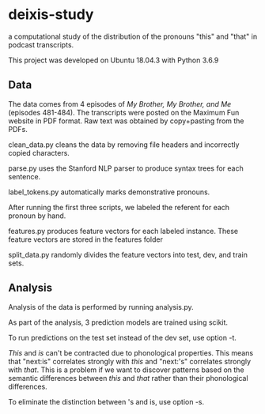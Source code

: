 # deixis-study
a computational study of the distribution of the pronouns "this" and "that" in podcast transcripts.

This project was developed on Ubuntu 18.04.3 with Python 3.6.9

## Data
The data comes from 4 episodes of _My Brother, My Brother, and Me_ (episodes 481-484). The transcripts were posted on the Maximum Fun website in PDF format. Raw text was obtained by copy+pasting from the PDFs.

clean\_data.py cleans the data by removing file headers and incorrectly copied characters.

parse.py uses the Stanford NLP parser to produce syntax trees for each sentence.

label\_tokens.py automatically marks demonstrative pronouns.

After running the first three scripts, we labeled the referent for each pronoun by hand.

features.py produces feature vectors for each labeled instance. These feature vectors are stored in the features folder

split\_data.py randomly divides the feature vectors into test, dev, and train sets.

## Analysis

Analysis of the data is performed by running analysis.py.

As part of the analysis, 3 prediction models are trained using scikit.

To run predictions on the test set instead of the dev set, use option -t.

_This_ and _is_ can't be contracted due to phonological properties. This means that "next:is" correlates strongly with _this_ and "next:'s" correlates strongly with _that_. This is a problem if we want to discover patterns based on the semantic differences between _this_ and _that_ rather than their phonological differences.

To eliminate the distinction between 's and is, use option -s.

